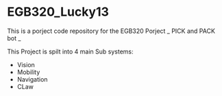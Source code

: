 # EGB320_Lucky13
This is a porject code repository for the EGB320 Porject
_ PICK and PACK bot _ 

This Project is spilt into 4 main Sub systems:
  - Vision
  - Mobility
  - Navigation
  - CLaw

